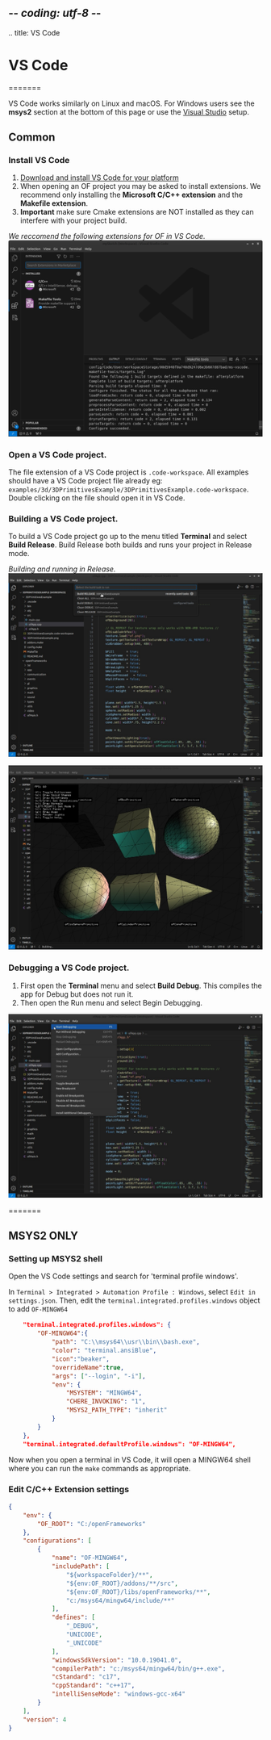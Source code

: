 ## -*- coding: utf-8 -*-
.. title: VS Code

# VS Code
=======

VS Code works similarly on Linux and macOS. For Windows users see the **msys2** section at the bottom of this page or use the [Visual Studio](https://openframeworks.cc/setup/vs/) setup. 

## Common

### Install VS Code
1. [Download and install VS Code for your platform](https://code.visualstudio.com/download)
2. When opening an OF project you may be asked to install extensions. We recommend only installing the **Microsoft C/C++ extension** and the **Makefile extension**.
3. **Important** make sure Cmake extensions are NOT installed as they can interfere with your project build. 

_We reccomend the following extensions for OF in VS Code._
![recommend extensions for VS Code](setup_assets/vscode-extensions.png)

### Open a VS Code project. 
The file extension of a VS Code project is `.code-workspace`. All examples should have a VS Code project file already eg: `examples/3d/3DPrimitivesExample/3DPrimitivesExample.code-workspace`. Double clicking on the file should open it in VS Code. 

### Building a VS Code project. 
To build a VS Code project go up to the menu titled **Terminal** and select **Build Release**. Build Release both builds and runs your project in Release mode. 

_Building and running in Release._
![build a OF project in VS Code](setup_assets/vscode-build.jpg)

![running a OF project in VS Code](setup_assets/vscode-run.jpg)

### Debugging a VS Code project. 
1. First open the **Terminal** menu and select **Build Debug**. This compiles the app for Debug but does not run it. 
2. Then open the Run menu and select Begin Debugging. 

![debug a OF project in VS Code](setup_assets/vscode-debug.jpg)


=======

## MSYS2 ONLY

### Setting up MSYS2 shell

Open the VS Code settings and search for 'terminal profile windows'.

In `Terminal > Integrated > Automation Profile : Windows`, select `Edit in settings.json`.
Then, edit the `terminal.integrated.profiles.windows` object to add `OF-MINGW64`

```json
    "terminal.integrated.profiles.windows": {
        "OF-MINGW64":{
            "path": "C:\\msys64\\usr\\bin\\bash.exe",
            "color": "terminal.ansiBlue",
            "icon":"beaker",
            "overrideName":true,
            "args": ["--login", "-i"],
            "env": {
                "MSYSTEM": "MINGW64",
                "CHERE_INVOKING": "1",
                "MSYS2_PATH_TYPE": "inherit"
            }
        }
    },
    "terminal.integrated.defaultProfile.windows": "OF-MINGW64",
```

Now when you open a terminal in VS Code, it will open a MINGW64 shell where you can run the `make` commands as appropriate.

### Edit C/C++ Extension settings

```json
{
    "env": {
        "OF_ROOT": "C:/openFrameworks"
    },
    "configurations": [
        {
            "name": "OF-MINGW64",
            "includePath": [
                "${workspaceFolder}/**",
                "${env:OF_ROOT}/addons/**/src",
                "${env:OF_ROOT}/libs/openFrameworks/**",
                "c:/msys64/mingw64/include/**"
            ],
            "defines": [
                "_DEBUG",
                "UNICODE",
                "_UNICODE"
            ],
            "windowsSdkVersion": "10.0.19041.0",
            "compilerPath": "c:/msys64/mingw64/bin/g++.exe",
            "cStandard": "c17",
            "cppStandard": "c++17",
            "intelliSenseMode": "windows-gcc-x64"
        }
    ],
    "version": 4
}
```
